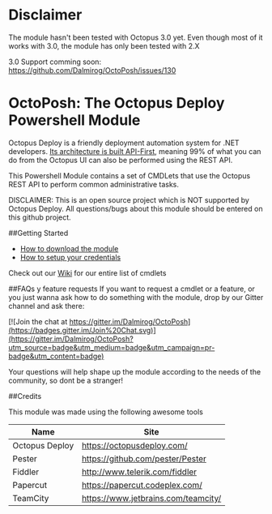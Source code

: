 # Disclaimer
The module hasn't been tested with Octopus 3.0 yet. Even though most of it works with 3.0, the module has only been tested with 2.X

3.0 Support comming soon: https://github.com/Dalmirog/OctoPosh/issues/130

# OctoPosh: The Octopus Deploy Powershell Module

Octopus Deploy is a friendly deployment automation system for .NET developers. [Its architecture is built API-First](http://docs.octopusdeploy.com/display/OD/Octopus+REST+API), meaning 99% of what you can do from the Octopus UI can also be performed using the REST API.

This Powershell Module contains a set of CMDLets that use the Octopus REST API to perform common administrative tasks.

DISCLAIMER: This is an open source project which is NOT supported by Octopus Deploy. All questions/bugs about this module should be entered on this github project.

##Getting Started

- [How to download the module](https://github.com/Dalmirog/OctoPosh/wiki/Installing-the-module)
- [How to setup your credentials](https://github.com/Dalmirog/OctoPosh/wiki/Setting-Credentials)

Check out our [Wiki](https://github.com/Dalmirog/OctoPosh/wiki) for our entire list of cmdlets

##FAQs y feature requests
If you want to request a cmdlet or a feature, or you just wanna ask how to do something with the module, drop by our Gitter channel and ask there:

[![Join the chat at https://gitter.im/Dalmirog/OctoPosh](https://badges.gitter.im/Join%20Chat.svg)](https://gitter.im/Dalmirog/OctoPosh?utm_source=badge&utm_medium=badge&utm_campaign=pr-badge&utm_content=badge)

Your questions will help shape up the module according to the needs of the community, so dont be a stranger!

##Credits

This module was made using the following awesome tools

| Name | Site|
| ------------- | ----------- |
| Octopus Deploy      | https://octopusdeploy.com/|
| Pester | https://github.com/pester/Pester|
| Fiddler | http://www.telerik.com/fiddler |
| Papercut     | https://papercut.codeplex.com/ |
| TeamCity    | https://www.jetbrains.com/teamcity/ |

